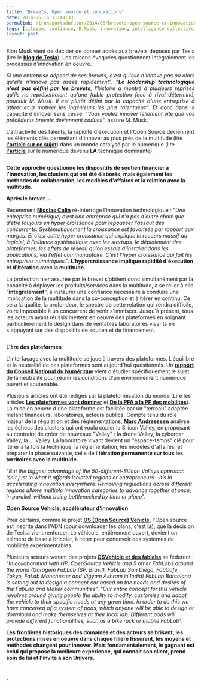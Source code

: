 ```yaml
---
title: "Brevets, Open source et innovations"
date: 2014-06-16 11:49:33
permalink: /transportsdufutur/2014/06/brevets-open-source-et-innovations.html
tags: [citoyen, confiance, E.Musk, innovation, intelligence collective, internet, marketing, open innovation, open source, pensée complexe, plate-forme, Plateforme d'idées, Service de mobilité, véhicule propre]
layout: post
---
```


<p style="text-align: justify">Elon Musk vient de décider de donner accès aux brevets déposés par Tesla (lire le <a href="http://www.teslamotors.com/blog/all-our-patent-are-belong-you" target="_blank"><strong>blog de Tesla</strong></a>). Les raisons évoquées questionnent intégralement les processus d'innovation en oeuvre.</p> <p style="text-align: justify"><em>Si une entreprise dépend de ses brevets, c'est qu'elle n'innove pas ou alors qu'elle n'innove pas assez rapidement</em>". "<em><strong>Le leadership technologique n'est pas défini par les brevets</strong>, l'histoire a montré à plusieurs reprises qu'ils ne représentaient qu'une faible protection face à rival déterminé, poursuit M. Musk. Il est plutôt défini par la capacité d'une entreprise à attirer et à motiver les ingénieurs les plus talentueux</em>". Et donc dans la capacité d'innover sans cesse. "<em>Vous voulez innover tellement vite que vos précédents brevets deviennent caducs</em>", assure M. Musk.</p> <p style=""text-align: justify"">L'attractivité des talents, la rapidité d'éxecution et l'Open Source deviennent les éléments clés permettant d'innover au plus près de la multitude (lire<a href="https://gabrielplassat.github.io/transportsdufutur/2013/02/les-transports-a-lage-de-la-multitude.html"" target=""_blank""><strong> l'article sur ce sujet</strong></a>) dans un monde catalysé par le numérique (lire <a href="https://gabrielplassat.github.io/transportsdufutur/2012/09/lindustrie-automobile-a-choisi-de-concevoir-developper-et-commercialiser-des-produits-qui-sadaptent-a-tous-les-territoires.html"" target=""_blank""><strong>l'article</strong></a> sur le numérique devenu <strong>LA</strong> technique dominante).</p> <p><a class=""asset-img-link"" href="https://gabrielplassat.github.io/transportsdufutur/wp-content/uploads/sites/6/old/6a0120a66d2ad4970b01a511ce6e20970c-pi.png""><img alt=""OSVehicle_compo"" border=""0"" class=""asset  asset-image at-xid-6a0120a66d2ad4970b01a511ce6e20970c image-full img-responsive"" src=""/wp-content/uploads/sites/6/old/6a0120a66d2ad4970b01a511ce6e20970c-800wi.png"" style=""margin-left: automargin-right: auto"" title=""OSVehicle_compo"" /></a></p> <p style=""text-align: justify""><strong>Cette approche questionne les dispositifs de soutien financier à l'innovation, les clusters qui ont été élaborés, mais également les méthodes de collaboration, les modèles d'affaires et la relation avec la multitude.</strong> </p> <p style=""text-align: justify""></p>  <!--more-->  <p style=""text-align: justify""><strong>Après le brevet ...</strong></p> <p style=""text-align: justify"">Récemment <a href=""http://www.larevuedudigital.com/2014/06/alaune/en-france-on-confond-technologie-et-numerique-regrette-nicolas-colin/"" target=""_blank""><strong>Nicolas Colin</strong></a> ré-interroge l'innovation technologique<em> : "Une entreprise numérique, c’est une entreprise qui n’a pas d’autre choix que d’être toujours en hyper croissance pour repousser l’assaut des concurrents. Systématiquement la croissance est favorisée par rapport aux marges. Et c’est cette hyper croissance qui explique le recours massif au logiciel, à l’alliance systématique avec les startups, le déploiement des plateformes, les effets de réseau qu’on essaie d’installer dans les applications, via l’effet communautaire. C’est l’hyper croissance qui fait les entreprises numériques.". </em><strong>L'hypercroissance implique rapidité d'éxecution et d'itération avec la multitude</strong>.</p> <p style=""text-align: justify"">La protection hier assurée par le brevet s'obtient donc simultanément par la capacité à déployer les produits/services dans la multitude, à se relier à elle "<strong>intégralement</strong>", à instaurer une confiance nécessaire à conduire une implication de la multitude dans la co-conception et à itérer en continu. Ce sera la qualité, la profondeur, le spectre de cette relation qui rendra difficile, voire impossible à un concurrent de venir s'immiscer. Jusqu'à présent, tous les acteurs ayant réussis mettent en oeuvre des plateformes en soignant particulièrement le design dans de véritables laboratoires vivants en s'appuyant sur des dispositifs de soutien et de financement.</p> <p style=""text-align: justify""><a class=""asset-img-link"" href="https://gabrielplassat.github.io/transportsdufutur/wp-content/uploads/sites/6/old/6a0120a66d2ad4970b01a3fd1ee97f970b-pi.jpg""><img alt=""Multitude_london"" border=""0"" class=""asset  asset-image at-xid-6a0120a66d2ad4970b01a3fd1ee97f970b image-full img-responsive"" src=""/wp-content/uploads/sites/6/old/6a0120a66d2ad4970b01a3fd1ee97f970b-800wi.jpg"" title=""Multitude_london"" /></a></p> <p style=""text-align: justify""><strong>L'ère des plateformes</strong></p> <p style=""text-align: justify"">L'interfaçage avec la multitude se joue à travers des plateformes. L'équilibre et la neutralité de ces plateformes sont aujourd'hui questionnés. Un <a href=""http://www.cnnumerique.fr/plateformes/"" target=""_blank""><strong>rapport du Conseil National du Numérique</strong></a> vient d'étudier spécifiquement le sujet de la neutralité pour réunir les conditions d'un environnement numérique ouvert et soutenable.</p> <p style=""text-align: justify"">Plusieurs articles ont été rédigés sur la plateformisation du monde (Lire les articles <a href="https://gabrielplassat.github.io/transportsdufutur/2014/04/les-plateformes-vont-dominer.html"" target=""_blank""><strong>Les plateformes vont dominer</strong></a> et <a href="https://gabrielplassat.github.io/transportsdufutur/2013/11/de-la-pfa-a-la-plate-forme-des-nouvelles-immobilites.html"" target=""_blank""><strong>De la PFA à la PF des mobilités</strong></a>). La mise en oeuvre d'une plateforme est facilitée par un "terreau" adaptée mélant financeurs, laboratoires, acteurs publics. Compte tenu du rôle majeur de la régulation et des réglementations, <a href=""http://www.politico.com/magazine/story/2014/06/turn-detroit-into-drone-valley-107853.html#.U56s4NJA2UQ"" target=""_blank""><strong>Marc Andreessen</strong></a> analyse les échecs des clusters qui ont voulu copier la Silicon Valley, en proposant au contraire de créer de nouveaux "Valley" : la drone Valley, la cybercar Valley, la ... Valley. La laboratoire vivant devient un "espace-temps" clé pour itérer à la fois la technique, la réglementation, les modèles d'affaires, et préparer la phase suivante, celle de<strong> l'itération permanente sur tous les territoires avec la multitude.</strong></p> <p style=""text-align: justify"">"<em>But the biggest advantage of the 50-different-Silicon Valleys approach isn’t just in what it affords isolated regions or entrepreneurs—it’s in accelerating innovation everywhere. Removing regulations across different regions allows multiple innovation categories to advance together at once, in parallel, without being bottlenecked by time or place</em>".</p> <p style=""text-align: justify""><strong>Open Source Vehicle, accélérateur d'innovation</strong></p> <p style=""text-align: justify"">Pour certains, comme le projet <a href=""http://www.osvehicle.com/"" target=""_blank""><strong>OS (Open Source) Vehicle</strong></a>, l'Open source est inscrite dans l'ADN (pour downloader les plans, c'est <a href=""http://www.osvehicle.com/download/"" target=""_blank""><strong>là</strong></a>), que la décision de Teslsa vient renforcer. Le véhicule, entièrement ouvert, devient un élément de base à bricoler, à itérer pour concevoir des systèmes de mobilités expérimentables.</p> <p style=""text-align: justify"">Plusieurs acteurs venant des projets <a href=""http://www.fabjam.org/news/fabjam-fabcar"" target=""_blank""><strong>OSVehicle et des fablabs</strong></a> se fédèrent : "I<em>n collaboration with HP, OpenSource Vehicle and 5 other FabLabs around the world (Garagem FabLab (SP. Brasil), FabLab San Diego, FabCafe Tokyo, FaLab Manchester and Vigyam Ashram in India) FabLab Barcelona is setting out to design a concept car based on the needs and desires of the FabLab and Maker communities". "Our entire concept for this vehicle revolves around giving people the ability to modify, customise and adapt the vehicle to their specific needs at any given time. In order to do this we have conceived of a system of pods, which anyone will be able to design or download and make themselves at their local lab. Different pods will provide different functionalities, such as a bike rack or mobile FabLab</em>".</p> <p style=""text-align: justify""><strong>Les frontières historiques des domaines et des acteurs se brisent, les protections mises en oeuvre dans chaque filière fissurent, les moyens et méthodes changent pour innover. Mais fondamentalement, le gagnant est celui qui propose la meilleure expérience, qui connait son client, prend soin de lui et l'invite à son Univers. </strong></p> <p style=""text-align: justify""> </p>"
